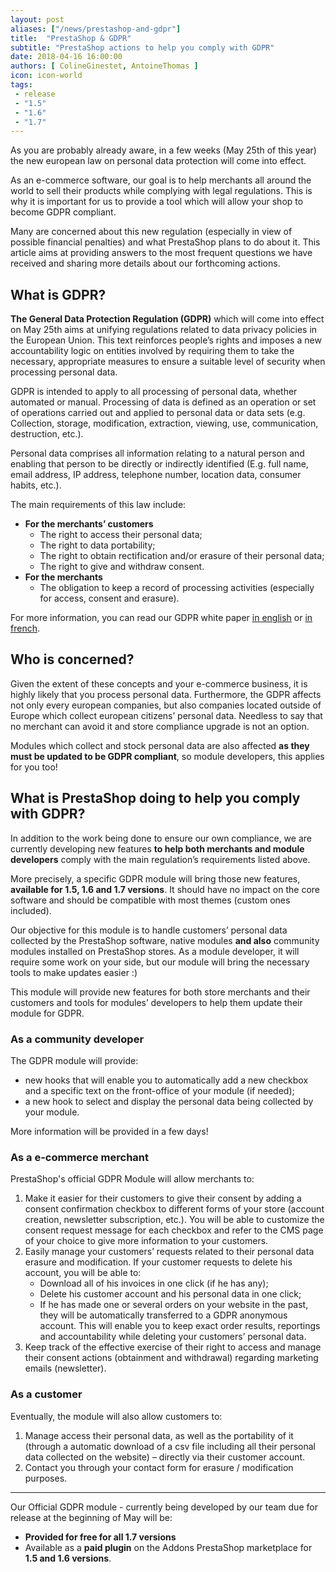 ```yaml
---
layout: post
aliases: ["/news/prestashop-and-gdpr"]
title:  "PrestaShop & GDPR"
subtitle: "PrestaShop actions to help you comply with GDPR"
date: 2018-04-16 16:00:00
authors: [ ColineGinestet, AntoineThomas ]
icon: icon-world
tags:
 - release
 - "1.5"
 - "1.6"
 - "1.7"
---
```



As you are probably already aware, in a few weeks (May 25th of this year) the new european law on personal data protection will come into effect.

As an e-commerce software, our goal is to help merchants all around the world to sell their products while complying with legal regulations. This is why it is important for us to provide a tool which will allow your shop to become GDPR compliant.

Many are concerned about this new regulation (especially in view of possible financial penalties) and what PrestaShop plans to do about it. This article aims at providing answers to the most frequent questions we have received and sharing more details about our forthcoming actions.


## What is GDPR?

**The General Data Protection Regulation (GDPR)** which will come into effect on May 25th aims at unifying regulations related to data privacy policies in the European Union. This text reinforces people’s rights and imposes a new accountability logic on entities involved by requiring them to take the necessary, appropriate measures to ensure a suitable level of security when processing personal data.

GDPR is intended to apply to all processing of personal data, whether automated or manual. Processing of data is defined as an operation or set of operations carried out and applied to personal data or data sets (e.g. Collection, storage, modification, extraction, viewing, use, communication, destruction, etc.). 

Personal data comprises all information relating to a natural person and enabling that person to be directly or indirectly identified (E.g. full name, email address, IP address, telephone number, location data, consumer habits, etc.).

The main requirements of this law include:
<ul>
<li><b>For the merchants’ customers</b>
 <ul>
 <li>The right to access their personal data;</li>
 <li>The right to data portability;</li>
 <li>The right to obtain rectification and/or erasure of their personal data;</li>
 <li>The right to give and withdraw consent.</li>
 </ul></li>
<li><b>For the merchants</b>
 <ul>
 <li>The obligation to keep a record of processing activities (especially for access, consent and erasure).</li>
 </ul></li>
</ul>

For more information, you can read our GDPR white paper [in english](https://www.prestashop.com/en/system/files/filedepot/9/gdpr_whitepaper_prestashop_en.pdf) or [in french](https://www.prestashop.com/en/system/files/filedepot/9/rgpd_whitepaper_prestashop.pdf).


## Who is concerned?

Given the extent of these concepts and your e-commerce business, it is highly likely that you process personal data. Furthermore, the GDPR affects not only every european companies, but also companies located outside of Europe which collect european citizens’ personal data. Needless to say that no merchant can avoid it and store compliance upgrade is not an option. 

Modules which collect and stock personal data are also affected **as they must be updated to be GDPR compliant**, so module developers, this applies for you too!


## What is PrestaShop doing to help you comply with GDPR?

In addition to the work being done to ensure our own compliance, we are currently developing new features **to help both merchants and module developers** comply with the main regulation’s requirements listed above.

More precisely, a specific GDPR module will bring those new features, **available for 1.5, 1.6 and 1.7 versions**. It should have no impact on the core software and should be compatible with most themes (custom ones included).

Our objective for this module is to handle customers’ personal data collected by the PrestaShop software, native modules **and also** community modules installed on PrestaShop stores. As a module developer, it will require some work on your side, but our module will bring the necessary tools to make updates easier :) 
 
This module will provide new features for both store merchants and their customers and tools for modules’ developers to help them update their module for GDPR.

### As a community developer

The GDPR module will provide:
* new hooks that will enable you to automatically add a new checkbox and a specific text on the front-office of your module (if needed);
* a new hook to select and display the personal data being collected by your module. 

More information will be provided in a few days!

### As a e-commerce merchant

PrestaShop's official GDPR Module will allow merchants to:
<ol>
<li>Make it easier for their customers to give their consent by adding a consent confirmation checkbox to different forms of your store (account creation, newsletter subscription, etc.). You will be able to customize the consent request message for each checkbox and refer to the CMS page of your choice to give more information to your customers.</li>
<li>Easily manage your customers’ requests related to their personal data erasure and modification. If your customer requests to delete his account, you will be able to:
 <ul>
 <li>Download all of his invoices in one click (if he has any);</li>
 <li>Delete his customer account and his personal data in one click;</li>
 <li>If he has made one or several orders on your website in the past, they will be automatically transferred to a GDPR anonymous account. This will enable you to keep exact order results, reportings and accountability while deleting your customers’ personal data.</li>
 </ul></li>
<li>Keep track of the effective exercise of their right to access and manage their consent actions (obtainment and withdrawal) regarding marketing emails (newsletter).</li>
</ol>


### As a customer

Eventually, the module will also allow customers to: 
1. Manage access their personal data, as well as  the portability of it (through a automatic download of a csv file including all their personal data collected on the website) – directly via their customer account.
2. Contact you through your contact form for erasure / modification purposes.

<hr />

Our Official GDPR module - currently being developed by our team due for release at the beginning of May will be: 
* **Provided for free for all 1.7 versions**
* Available as a **paid plugin** on the Addons PrestaShop marketplace for **1.5 and 1.6 versions**.  

